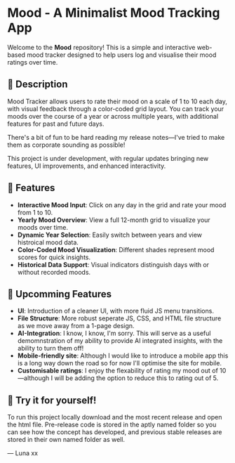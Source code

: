 # Mood - A Minimalist Mood Tracking App

Welcome to the **Mood** repository! This is a simple and interactive web-based mood tracker designed to help users log and visualise their mood ratings over time.

## 📜 Description
Mood Tracker allows users to rate their mood on a scale of 1 to 10 each day, with visual feedback through a color-coded grid layout. You can track your moods over the course of a year or across multiple years, with additional features for past and future days.

There's a bit of fun to be hard reading my release notes—I've tried to make them as corporate sounding as possible!

This project is under development, with regular updates bringing new features, UI improvements, and enhanced interactivity.

## 💚 Features
- **Interactive Mood Input**: Click on any day in the grid and rate your mood from 1 to 10.
- **Yearly Mood Overview**: View a full 12-month grid to visualize your moods over time.
- **Dynamic Year Selection**: Easily switch between years and view histroical mood data.
- **Color-Coded Mood Visualization**: Different shades represent mood scores for quick insights.
- **Historical Data Support**: Visual indicators distinguish days with or without recorded moods.

## 🚀 Upcomming Features
- **UI**: Introduction of a cleaner UI, with more fluid JS menu transitions.
- **File Structure**: More robust seperate JS, CSS, and HTML file structure as we move away from a 1-page design.
- **AI-Integration**: I know, I know, I'm sorry. This will serve as a useful demomnstration of my ability to provide AI integrated insights, with the ability to turn them off!
- **Mobile-friendly site**: Although I would like to introduce a mobile app this is a long way down the road so for now I'll optimise the site for mobile.
- **Customisable ratings**: I enjoy the flexability of rating my mood out of 10—although I will be adding the option to reduce this to rating out of 5.

## 🔧 Try it for yourself!

To run this project locally download and the most recent release and open the html file. Pre-release code is stored in the aptly named folder so you can see how the concept has developed, and previous stable releases are stored in their own named folder as well.

— Luna xx
